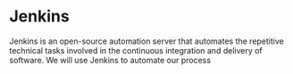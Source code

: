 # Jenkins
Jenkins is an open-source automation server that automates the repetitive technical tasks involved in the continuous integration and delivery of software.
We will use Jenkins to automate our process
